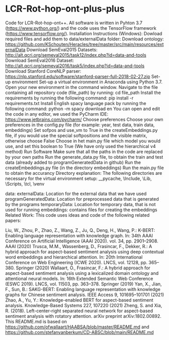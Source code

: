 # LCR-Rot-hop-ont-plus-plus
Code for LCR-Rot-hop-ont++. All software is written in Pyhton 3.7 (https://www.python.org/) and the code uses the TensorFlow framework (https://www.tensorflow.org/).
Installation Instructions (Windows):
Dowload required files and add them to data/externalData folder:
Download ontology: https://github.com/KSchouten/Heracles/tree/master/src/main/resources/externalData
Download SemEval2015 Datasets: http://alt.qcri.org/semeval2015/task12/index.php?id=data-and-tools
Download SemEval2016 Dataset: http://alt.qcri.org/semeval2016/task5/index.php?id=data-and-tools
Download Stanford CoreNLP parser: https://nlp.stanford.edu/software/stanford-parser-full-2018-02-27.zip
Set-up environment
Set-up a virtual environment in Anaconda using Python 3.7.
Open your new environment in the command window.
Navigate to the file containing all repository code (file_path) by running: cd file_path
Install the requirements by running the following command: pip install -r requirements.txt
Install English spacy language pack by running the following command: python -m spacy download en
You can open and edit the code in any editor, we used the PyCharm IDE: https://www.jetbrains.com/pycharm/
Choose preferences
Choose your own preferences in the config.py file (for example: year, test data, train data, embeddings)
Set sofpos and use_vm to True in the createEmbeddings.py file, if you would use the special softpositions and the visible matrix, otherwise choose False
Choose in het main.py file which model you would use, and set this boolean to True (We have only used the hierarchical v4 method)
Run Software
Make sure that all the paths in the code are replaced by your own paths
Run the generate_data.py file, to obtain the train and test data (already added to programGeneratedData in github)
Run the createEmbeddings.py file (in the directory embeddings)
Run the main.py file to obtain the accurancy
Directory explanation:
The following directories are necessary for the virtual environment setup: __pycache, \Include, \Lib, \Scripts, \tcl, \venv

data:
externalData: Location for the external data that we have used
programGeneratedData: Location for preprocessed data that is generated by the programs
temporaryData: Location for temporary data, that is not used for running
embeddings: contains files for creating the embeddings
Related Work:
This code uses ideas and code of the following related papers:

Liu, W., Zhou, P., Zhao, Z., Wang, Z., Ju, Q., Deng, H., Wang, P.: K-BERT: Enabling language representation with knowledge graph. In: 34th AAAI Conference on Artificial Intelligence (AAAI 2020). vol. 34, pp. 2901–2908. AAAI (2020)
Trusca, M.M., Wassenberg, D., Frasincar, F., Dekker, R.: A hybrid approach for aspect-based sentiment analysis using deep contextual word embeddings and hierarchical attention. In: 20th International Conference on Web Engineering (ICWE 2020). LNCS, vol. 12128, pp. 365–380. Springer (2020)
Wallaart, O., Frasincar, F.: A hybrid approach for aspect-based sentiment analysis using a lexicalized domain ontology and attentional neural models. In: 16th Extended Semantic Web Conference (ESWC 2019). LNCS, vol. 11503, pp. 363–378. Springer (2019)
Yan, X., Jian, F., Sun, B.: SAKG-BERT: Enabling language representation with knowledge graphs for Chinese sentiment analysis. IEEE Access 9, 101695–101701 (2021)
Zhao, A., Yu, Y.: Knowledge-enabled BERT for aspect-based sentiment analysis. Knowledge-Based Systems 227, 107220 (2021)
Zheng, S. and Xia, R. (2018). Left-center-right separated neural network for aspect-based sentiment analysis with rotatory attention. arXiv preprint arXiv:1802.00892.
This README.md is based on https://github.com/ofwallaart/HAABSA/blob/master/README.md and https://github.com/stefanvanberkum/CD-ABSC/blob/main/README.md
